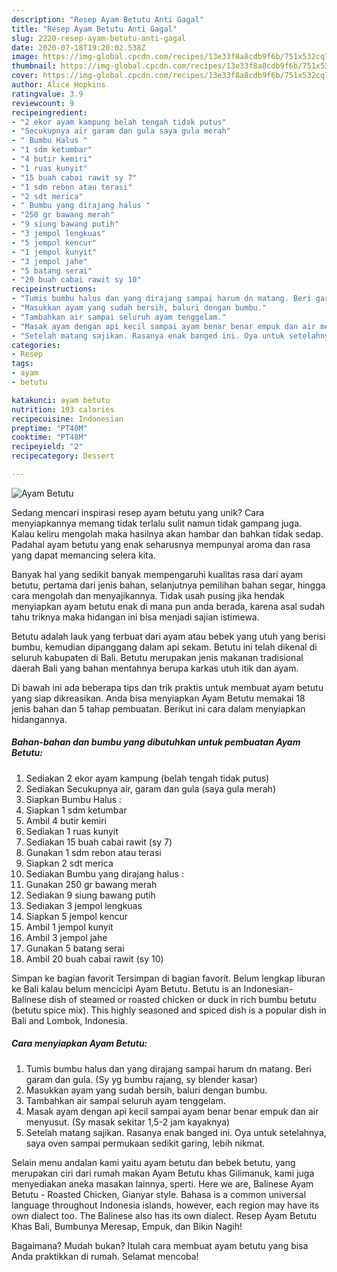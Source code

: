 ```yaml
---
description: "Resep Ayam Betutu Anti Gagal"
title: "Resep Ayam Betutu Anti Gagal"
slug: 2220-resep-ayam-betutu-anti-gagal
date: 2020-07-18T19:20:02.538Z
image: https://img-global.cpcdn.com/recipes/13e33f8a8cdb9f6b/751x532cq70/ayam-betutu-foto-resep-utama.jpg
thumbnail: https://img-global.cpcdn.com/recipes/13e33f8a8cdb9f6b/751x532cq70/ayam-betutu-foto-resep-utama.jpg
cover: https://img-global.cpcdn.com/recipes/13e33f8a8cdb9f6b/751x532cq70/ayam-betutu-foto-resep-utama.jpg
author: Alice Hopkins
ratingvalue: 3.9
reviewcount: 9
recipeingredient:
- "2 ekor ayam kampung belah tengah tidak putus"
- "Secukupnya air garam dan gula saya gula merah"
- " Bumbu Halus "
- "1 sdm ketumbar"
- "4 butir kemiri"
- "1 ruas kunyit"
- "15 buah cabai rawit sy 7"
- "1 sdm rebon atau terasi"
- "2 sdt merica"
- " Bumbu yang dirajang halus "
- "250 gr bawang merah"
- "9 siung bawang putih"
- "3 jempol lengkuas"
- "5 jempol kencur"
- "1 jempol kunyit"
- "3 jempol jahe"
- "5 batang serai"
- "20 buah cabai rawit sy 10"
recipeinstructions:
- "Tumis bumbu halus dan yang dirajang sampai harum dn matang. Beri garam dan gula. (Sy yg bumbu rajang, sy blender kasar)"
- "Masukkan ayam yang sudah bersih, baluri dengan bumbu."
- "Tambahkan air sampai seluruh ayam tenggelam."
- "Masak ayam dengan api kecil sampai ayam benar benar empuk dan air menyusut. (Sy masak sekitar 1,5-2 jam kayaknya)"
- "Setelah matang sajikan. Rasanya enak banged ini. Oya untuk setelahnya, saya oven sampai permukaan sedikit garing, lebih nikmat."
categories:
- Resep
tags:
- ayam
- betutu

katakunci: ayam betutu 
nutrition: 193 calories
recipecuisine: Indonesian
preptime: "PT40M"
cooktime: "PT48M"
recipeyield: "2"
recipecategory: Dessert

---
```



![Ayam Betutu](https://img-global.cpcdn.com/recipes/13e33f8a8cdb9f6b/751x532cq70/ayam-betutu-foto-resep-utama.jpg)

Sedang mencari inspirasi resep ayam betutu yang unik? Cara menyiapkannya memang tidak terlalu sulit namun tidak gampang juga. Kalau keliru mengolah maka hasilnya akan hambar dan bahkan tidak sedap. Padahal ayam betutu yang enak seharusnya mempunyai aroma dan rasa yang dapat memancing selera kita.

Banyak hal yang sedikit banyak mempengaruhi kualitas rasa dari ayam betutu, pertama dari jenis bahan, selanjutnya pemilihan bahan segar, hingga cara mengolah dan menyajikannya. Tidak usah pusing jika hendak menyiapkan ayam betutu enak di mana pun anda berada, karena asal sudah tahu triknya maka hidangan ini bisa menjadi sajian istimewa.

Betutu adalah lauk yang terbuat dari ayam atau bebek yang utuh yang berisi bumbu, kemudian dipanggang dalam api sekam. Betutu ini telah dikenal di seluruh kabupaten di Bali. Betutu merupakan jenis makanan tradisional daerah Bali yang bahan mentahnya berupa karkas utuh itik dan ayam.


Di bawah ini ada beberapa tips dan trik praktis untuk membuat ayam betutu yang siap dikreasikan. Anda bisa menyiapkan Ayam Betutu memakai 18 jenis bahan dan 5 tahap pembuatan. Berikut ini cara dalam menyiapkan hidangannya.

<!--inarticleads1-->

##### Bahan-bahan dan bumbu yang dibutuhkan untuk pembuatan Ayam Betutu:

1. Sediakan 2 ekor ayam kampung (belah tengah tidak putus)
1. Sediakan Secukupnya air, garam dan gula (saya gula merah)
1. Siapkan  Bumbu Halus :
1. Siapkan 1 sdm ketumbar
1. Ambil 4 butir kemiri
1. Sediakan 1 ruas kunyit
1. Sediakan 15 buah cabai rawit (sy 7)
1. Gunakan 1 sdm rebon atau terasi
1. Siapkan 2 sdt merica
1. Sediakan  Bumbu yang dirajang halus :
1. Gunakan 250 gr bawang merah
1. Sediakan 9 siung bawang putih
1. Sediakan 3 jempol lengkuas
1. Siapkan 5 jempol kencur
1. Ambil 1 jempol kunyit
1. Ambil 3 jempol jahe
1. Gunakan 5 batang serai
1. Ambil 20 buah cabai rawit (sy 10)


Simpan ke bagian favorit Tersimpan di bagian favorit. Belum lengkap liburan ke Bali kalau belum mencicipi Ayam Betutu. Betutu is an Indonesian-Balinese dish of steamed or roasted chicken or duck in rich bumbu betutu (betutu spice mix). This highly seasoned and spiced dish is a popular dish in Bali and Lombok, Indonesia. 

<!--inarticleads2-->

##### Cara menyiapkan Ayam Betutu:

1. Tumis bumbu halus dan yang dirajang sampai harum dn matang. Beri garam dan gula. (Sy yg bumbu rajang, sy blender kasar)
1. Masukkan ayam yang sudah bersih, baluri dengan bumbu.
1. Tambahkan air sampai seluruh ayam tenggelam.
1. Masak ayam dengan api kecil sampai ayam benar benar empuk dan air menyusut. (Sy masak sekitar 1,5-2 jam kayaknya)
1. Setelah matang sajikan. Rasanya enak banged ini. Oya untuk setelahnya, saya oven sampai permukaan sedikit garing, lebih nikmat.


Selain menu andalan kami yaitu ayam betutu dan bebek betutu, yang merupakan ciri dari rumah makan Ayam Betutu khas Gilimanuk, kami juga menyediakan aneka masakan lainnya, sperti. Here we are, Balinese Ayam Betutu - Roasted Chicken, Gianyar style. Bahasa is a common universal language throughout Indonesia islands, however, each region may have its own dialect too. The Balinese also has its own dialect. Resep Ayam Betutu Khas Bali, Bumbunya Meresap, Empuk, dan Bikin Nagih! 

Bagaimana? Mudah bukan? Itulah cara membuat ayam betutu yang bisa Anda praktikkan di rumah. Selamat mencoba!
